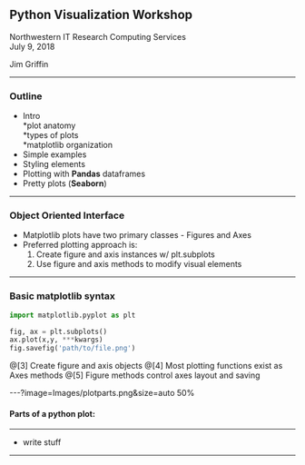 ## Python Visualization Workshop


Northwestern IT Research Computing Services  
July 9, 2018  

Jim Griffin

---
### Outline

* Intro  
  *plot anatomy  
  *types of plots  
  *matplotlib organization  
* Simple examples  
* Styling elements  
* Plotting with **Pandas** dataframes  
* Pretty plots (**Seaborn**)  

---
### Object Oriented Interface

* Matplotlib plots have two primary classes - Figures and Axes
* Preferred plotting approach is:
  1. Create figure and axis instances w/ plt.subplots
  2. Use figure and axis methods to modify visual elements

---

### Basic matplotlib syntax
```python
import matplotlib.pyplot as plt

fig, ax = plt.subplots()
ax.plot(x,y, ***kwargs)
fig.savefig('path/to/file.png')
```
@[3] Create figure and axis objects
@[4] Most plotting functions exist as Axes methods
@[5] Figure methods control axes layout and saving


---?image=Images/plotparts.png&size=auto 50%
#### Parts of a python plot:

---
* write stuff

---


```

```
